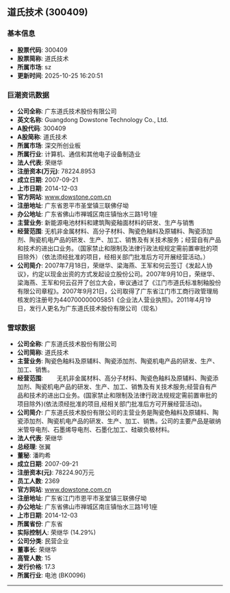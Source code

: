 ## 道氏技术 (300409)

### 基本信息

- **股票代码**: 300409
- **股票简称**: 道氏技术
- **所属市场**: sz
- **更新时间**: 2025-10-25 16:20:51

### 巨潮资讯数据

- **公司全称**: 广东道氏技术股份有限公司
- **英文名称**: Guangdong Dowstone Technology Co., Ltd.
- **A股代码**: 300409
- **A股简称**: 道氏技术
- **所属市场**: 深交所创业板
- **所属行业**: 计算机、通信和其他电子设备制造业
- **法人代表**: 荣继华
- **注册资本(万元)**: 78224.8953
- **成立日期**: 2007-09-21
- **上市日期**: 2014-12-03
- **官方网站**: www.dowstone.com.cn
- **注册地址**: 广东省恩平市圣堂镇三联佛仔坳
- **办公地址**: 广东省佛山市禅城区南庄镇怡水三路1号1座
- **主营业务**: 新能源电池材料和建筑陶瓷釉面材料的研发、生产与销售
- **经营范围**: 无机非金属材料、高分子材料、陶瓷色釉料及原辅料、陶瓷添加剂、陶瓷机电产品的研发、生产、加工、销售及有关技术服务；经营自有产品和技术的进出口业务。（国家禁止和限制及法律行政法规规定需前置审批的项目除外）（依法须经批准的项目，经相关部门批准后方可开展经营活动。）
- **公司简介**: 2007年7月18日，荣继华、梁海燕、王军和何云签订《发起人协议》，约定以现金出资的方式发起设立股份公司。2007年9月10日，荣继华、梁海燕、王军和何云召开了创立大会，审议通过了《江门市道氏标准制釉股份有限公司章程》。2007年9月21日，公司取得了广东省江门市工商行政管理局核发的注册号为440700000005851《企业法人营业执照》。2011年4月19日，发行人更名为广东道氏技术股份有限公司（现名）

### 雪球数据

- **公司全称**: 广东道氏技术股份有限公司
- **公司简称**: 道氏技术
- **主营业务**: 陶瓷色釉料及原辅料、陶瓷添加剂、陶瓷机电产品的研发、生产、加工、销售。
- **经营范围**: 　　无机非金属材料、高分子材料、陶瓷色釉料及原辅料、陶瓷添加剂、陶瓷机电产品的研发、生产、加工、销售及有关技术服务;经营自有产品和技术的进出口业务。(国家禁止和限制及法律行政法规规定需前置审批的项目除外)(依法须经批准的项目,经相关部门批准后方可开展经营活动)。
- **公司简介**: 广东道氏技术股份有限公司的主营业务是陶瓷色釉料及原辅料、陶瓷添加剂、陶瓷机电产品的研发、生产、加工、销售。公司的主要产品是碳纳米管导电剂、石墨烯导电剂、石墨化加工、硅碳负极材料。
- **法人代表**: 荣继华
- **总经理**: 张翼
- **董秘**: 潘昀希
- **成立日期**: 2007-09-21
- **注册资本(元)**: 78224.90万元
- **员工人数**: 2369
- **官方网站**: www.dowstone.com.cn
- **注册地址**: 广东省江门市恩平市圣堂镇三联佛仔坳
- **办公地址**: 广东省佛山市禅城区南庄镇怡水三路1号1座
- **上市日期**: 2014-12-03
- **所属省份**: 广东省
- **实际控制人**: 荣继华 (14.29%)
- **公司分类**: 民营企业
- **董事长**: 荣继华
- **高管人数**: 15
- **发行价格**: 17.3
- **所属行业**: 电池 (BK0096)

---